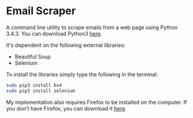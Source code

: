 # Email Scraper

A command line utility to scrape emails from a web page using Python 3.4.3. You can download Python3 [here](https://www.python.org/downloads/).

It's dependent on the following external libraries:
- Beautiful Soup
- Selenium

To install the libraries simply type the following in the terminal:
````bash
sudo pip3 install bs4
sudo pip3 install selenium
````
My implementation also requires Firefox to be installed on the computer. If you don't have Firefox, you can download it [here](https://www.mozilla.org/en-US/firefox/desktop/).
